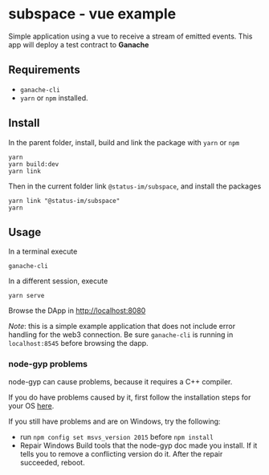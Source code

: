 subspace - vue example 
===
Simple application using a vue to receive a stream of emitted events. This app will deploy a test contract to **Ganache**

## Requirements
- `ganache-cli`
- `yarn` or `npm` installed.

## Install
In the parent folder, install, build and link the package with `yarn` or `npm`
```
yarn
yarn build:dev
yarn link
```
Then in the current folder link `@status-im/subspace`, and install the packages
```
yarn link "@status-im/subspace"
yarn
```

## Usage
In a terminal execute 
```
ganache-cli
```

In a different session, execute
```
yarn serve
```

Browse the DApp in [http://localhost:8080](http://localhost:8080)


*Note*: this is a simple example application that does not include error handling for the web3 connection. Be sure `ganache-cli` is running in `localhost:8545` before browsing the dapp.

### node-gyp problems
node-gyp can cause problems, because it requires a C++ compiler.

If you do have problems caused by it, first follow the installation steps for your OS [here](https://github.com/nodejs/node-gyp#installation).

If you still have problems and are on Windows, try the following:
- run `npm config set msvs_version 2015` before `npm install`
- Repair Windows Build tools that the node-gyp doc made you install. If it tells you to remove a conflicting version do it. After the repair succeeded, reboot.
